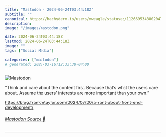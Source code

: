 ```yaml
---
title: "Mastodon - 2024-06-24T03:44:18Z"
subtitle: ""
canonical: https://hachyderm.io/users/mweagle/statuses/112669534380204762
description:
image: "/images/mastodon.png"

date: 2024-06-24T03:44:18Z
lastmod: 2024-06-24T03:44:18Z
image: ""
tags: ["Social Media"]

categories: ["mastodon"]
# generated: 2025-03-16T12:33:30-04:00
---
```

![Mastodon](/images/mastodon.png)

<p>“Think and care about the content first. Because that’s what the users care about. Assume the users’ interests are more important than your own.”</p><p><a href="https://blog.frankmtaylor.com/2024/06/20/a-rant-about-front-end-development/" target="_blank" rel="nofollow noopener noreferrer" translate="no"><span class="invisible">https://</span><span class="ellipsis">blog.frankmtaylor.com/2024/06/</span><span class="invisible">20/a-rant-about-front-end-development/</span></a></p>


###### [Mastodon Source 🐘](https://hachyderm.io/@mweagle/112669534380204762)

___
